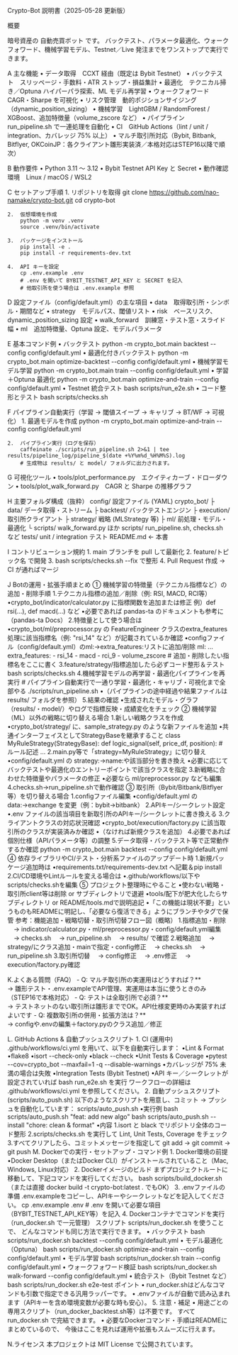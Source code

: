 Crypto-Bot 説明書（2025-05-28 更新版）

概要

暗号資産の 自動売買ボット です。
バックテスト、パラメータ最適化、ウォークフォワード、機械学習モデル、Testnet／Live 発注までをワンストップで実行できます。

A 主な機能
	•	データ取得 CCXT 経由（既定は Bybit Testnet）
	•	バックテスト スリッページ・手数料・ATR ストップ・損益集計
	•	最適化 テクニカル掃き／Optuna ハイパーパラ探索、ML モデル再学習
	•	ウォークフォワード CAGR・Sharpe を可視化
	•	リスク管理 動的ポジションサイジング（dynamic_position_sizing）
	•	機械学習 LightGBM / RandomForest / XGBoost、追加特徴量（volume_zscore など）
	•	パイプライン run_pipeline.sh で一連処理を自動化
	•	CI GitHub Actions（lint / unit / integration、カバレッジ 75% 以上）
	•	マルチ取引所対応（Bybit, Bitbank, Bitflyer, OKCoinJP：各クライアント雛形実装済／本格対応はSTEP16以降で順次）

B 動作要件
	•	Python 3.11 〜 3.12
	•	Bybit Testnet API Key と Secret
	•	動作確認環境 Linux / macOS / WSL2

C セットアップ手順
	1.	リポジトリを取得
		git clone https://github.com/nao-namake/crypto-bot.git
		cd crypto-bot

	2.	仮想環境を作成
		python -m venv .venv
		source .venv/bin/activate

	3.	パッケージをインストール
		pip install -e .
		pip install -r requirements-dev.txt

	4.	API キーを設定
		cp .env.example .env
		# .env を開いて BYBIT_TESTNET_API_KEY と SECRET を記入
		# 他取引所を使う場合は .env.example 参照

D 設定ファイル（config/default.yml）の主な項目
	•	data 取得取引所・シンボル・期間など
	•	strategy モデルパス、閾値リスト
	•	risk ベースリスク、dynamic_position_sizing 設定
	•	walk_forward 訓練窓・テスト窓・スライド幅
	•	ml 追加特徴量、Optuna 設定、モデルパラメータ

E 基本コマンド例
	•	バックテスト
		python -m crypto_bot.main backtest --config config/default.yml
	•	最適化付きバックテスト
		python -m crypto_bot.main optimize-backtest --config config/default.yml
	•	機械学習モデル学習
		python -m crypto_bot.main train --config config/default.yml
	•   学習＋Optuna 最適化
		python -m crypto_bot.main optimize-and-train --config config/default.yml
	•	Testnet 統合テスト
		bash scripts/run_e2e.sh
	•	コード整形とテスト
		bash scripts/checks.sh

F パイプライン自動実行（学習 → 閾値スイープ → キャリブ → BT/WF → 可視化）
	1.	最適モデルを作成
		python -m crypto_bot.main optimize-and-train --config config/default.yml

	2.	パイプライン実行（ログを保存）
		caffeinate ./scripts/run_pipeline.sh 2>&1 | tee results/pipeline_log/pipeline_$(date +%Y%m%d_%H%M%S).log
		# 生成物は results/ と model/ フォルダに出力されます。

G 可視化ツール
	•	tools/plot_performance.py エクイティカーブ・ドローダウン
	•	tools/plot_walk_forward.py CAGR と Sharpe の推移グラフ

H 主要フォルダ構成（抜粋）
	config/           設定ファイル (YAML)
	crypto_bot/
	├ data/          データ取得・ストリーム
	├ backtest/      バックテストエンジン
	├ execution/     取引所クライアント
	├ strategy/      戦略 (MLStrategy 等)
	├ ml/            前処理・モデル・最適化
	└ scripts/       walk_forward.py ほか
	scripts/          run_pipeline.sh, checks.sh など
	tests/            unit / integration テスト
	README.md         ← 本書

I コントリビューション規約
	1.	main ブランチを pull して最新化
	2.	feature/トピック名 で開発
	3.	bash scripts/checks.sh --fix で整形
	4.	Pull Request 作成 → CI が通ればマージ

J Botの運用・拡張手順まとめ
	① 機械学習の特徴量（テクニカル指標など）の追加・削除手順
		1.テクニカル指標の追加／削除（例: RSI, MACD, RCI等）
			•crypto_bot/indicator/calculator.py に指標関数を追加または修正
			例）def rsi(...), def macd(...) など
			•必要であれば pandas-ta のドキュメントも参考に（pandas-ta Docs）
		2.特徴量として使う場合は
			•crypto_bot/ml/preprocessor.py の FeatureEngineer クラスのextra_features 処理に該当指標名（例: "rsi_14" など）が記載されているか確認
			•configファイル（config/default.yml）のml:→extra_features:リストに追加/削除
				ml:
				...
				extra_features:
					- rsi_14
					- macd
					- rci_9
					- volume_zscore
					# 追加・削除したい指標名をここに書く
		3.feature/strategy/指標追加したら必ずコード整形＆テスト
			bash scripts/checks.sh
		4.機械学習モデルの再学習・最適化パイプラインを再実行
			# パイプライン自動実行で一通り学習・最適化・キャリブ・可視化まで全部やる
			./scripts/run_pipeline.sh
			•（パイプラインの途中経過や結果ファイルは results/ フォルダを参照）
		5.結果の確認
			•生成されたモデル・グラフ（results/・model/）やログで指標反映・成績変化をチェック
	② 機械学習（ML）以外の戦略に切り替える場合
		1.新しい戦略クラスを作成
			•crypto_bot/strategy/ に、sample_strategy.py のような新ファイルを追加
			•共通インターフェイスとしてStrategyBaseを継承すること
				class MyRuleStrategy(StrategyBase):
					def logic_signal(self, price_df, position):
					# ルール記述
					...
		2.main.py等で「strategy=MyRuleStrategy」に切り替え
			•config/default.yml の strategy:→name:や該当部分を書き換え
			•必要に応じてバックテストや最適化のエントリーポイントで該当クラスを指定
		3.新戦略に合わせた特徴量やパラメータの修正
			•必要なら ml/preprocessor.py なども編集
		4.checks.sh→run_pipeline.shで動作確認
	③ 取引所（Bybit/Bitbank/Bitflyer等）を切り替える場合
		1.configファイル編集
			•config/default.yml の data:→exchange を変更（例：bybit→bitbank）
		2.APIキー/シークレット設定
			•.env ファイルの該当項目を新取引所のAPIキー/シークレットに書き換える
		3.クライアントクラスの対応状況確認
			•crypto_bot/execution/factory.py に該当取引所のクラスが実装済みか確認
			•（なければ新規クラスを追加）
		4.必要であれば個別仕様（APIパラメータ等）の調整
		5.データ取得・バックテスト等で正常動作するか確認
			python -m crypto_bot.main backtest --config config/default.yml
	④ 依存ライブラリやCI/テスト・分析系ファイルのアップデート時
		1.新規パッケージ追加時は
			•requirements.txt/requirements-dev.txt へ記載＆pip install
		2.CI/CD環境やLintルールを変える場合は
			•.github/workflows/以下やscripts/checks.shを編集
	⑤ プロジェクト整理時にやること
		•使わない戦略・取引所client等は削除 or サブディレクトリで退避
		•tools/配下が肥大化したらサブディレクトリ or README/tools.mdで説明追記
		•「この機能は現状不要」というものもREADMEに明記し、「必要なら復活できる」ようにブランチやタグで保管
	参考：機能追加・戦略切替・取引所切替フロー図（概略）
		1.指標追加・削除
		　→ indicator/calculator.py・ml/preprocessor.py・config/default.yml編集
		　→ checks.sh
		　→ run_pipeline.sh
		　→ results/ で確認
		2.戦略追加
		　→ strategy/にクラス追加・mainで指定・config修正
		　→ checks.sh
		　→ run_pipeline.sh
		3.取引所切替
		　→ config修正
		　→ .env修正
		　→ execution/factory.py確認

K.よくある質問（FAQ）
	- Q: マルチ取引所の実運用はどうすれば？**  
		→ 雛形テスト・.env.exampleでAPI管理、実運用は本当に使うときのみ（STEP16で本格対応）
	- Q: テストは全取引所で必須？**  
		→ テストネットのない取引所は雛形まででOK。API仕様変更時のみ実装すればよいです
	- Q: 複数取引所の併用・拡張方法は？**  
		→ configや.envの編集＋factory.pyのクラス追加／修正

L. GitHub Actions & 自動プッシュスクリプト
	1. CI (運用中)
		.github/workflows/ci.yml を用いて、以下を自動実行します：
		•Lint & Format
			•flake8
			•isort --check-only
			•black --check
		•Unit Tests & Coverage
			•pytest --cov=crypto_bot --maxfail=1 -q --disable-warnings
			•カバレッジが 75% 未満の場合は失敗
		•Integration Tests (Bybit Testnet)
			•API キー／シークレットが設定されていれば bash run_e2e.sh を実行
		ワークフローの詳細は .github/workflows/ci.yml を参照してください。
	2. 自動プッシュスクリプト (scripts/auto_push.sh)
		以下のようなスクリプトを用意し、コミット → プッシュを自動化しています：
		scripts/auto_push.sh
		•実行例
		bash scripts/auto_push.sh "feat: add new algo"
		bash scripts/auto_push.sh --install "chore: clean & format"
		•内容
		1.isort と black でリポジトリ全体のコード整形
		2.scripts/checks.sh を実行して Lint, Unit Tests, Coverage をチェック
		3.すべてクリアしたら、コミットメッセージを指定して git add → git commit → git push
M. Dockerでの実行・セットアップ・コマンド例
	1. Docker環境の前提
		•Docker Desktop（またはDocker CLI）がインストールされていること（Mac, Windows, Linux対応）
	2. Dockerイメージのビルド
		まずプロジェクトルートに移動して、下記コマンドを実行してください。
		bash scripts/build_docker.sh
		（または直接 docker build -t crypto-bot:latest . でもOK）
	3. .envファイルの準備
		.env.exampleをコピーし、APIキーやシークレットなどを記入してください。
		cp .env.example .env
		# .env を開いて必要な項目（BYBIT_TESTNET_API_KEY等）を記入
	4. Dockerコンテナでコマンドを実行（run_docker.sh で一元管理）
		スクリプト scripts/run_docker.sh を使うことで、
		どんなコマンドも同じ方法で実行できます。
		•	バックテスト
			bash scripts/run_docker.sh backtest --config config/default.yml
		•	モデル最適化（Optuna）
			bash scripts/run_docker.sh optimize-and-train --config config/default.yml
		•	モデル学習
			bash scripts/run_docker.sh train --config config/default.yml
		•	ウォークフォワード検証
			bash scripts/run_docker.sh walk-forward --config config/default.yml
		•	統合テスト（Bybit Testnet など）
			bash scripts/run_docker.sh e2e-test
		ポイント
		•	run_docker.shはどんなコマンドも引数で指定できる汎用ラッパーです。
		•	.envファイルが自動で読み込まれます（APIキーを含め環境変数が必要な時も安心）。
	5. 注意・補足
		•	用途ごとの専用スクリプト（run_docker_backtest.sh等）は不要です。
			すべて run_docker.sh で完結できます。
		•	必要なDockerコマンド・手順はREADMEにまとめているので、
			今後はここを見れば運用や拡張もスムーズに行えます。

N.ライセンス
本プロジェクトは MIT License で公開されています。